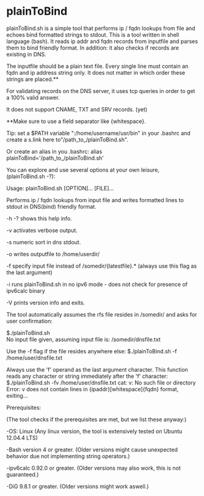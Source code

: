 plainToBind
===========

plainToBind.sh is a simple tool that performs ip / fqdn lookups from file and echoes bind formatted strings to stdout.
This is a tool written in shell language (bash). It reads ip addr and fqdn records from inputfile and parses them to bind friendly format. In addition: it also checks if records are existing in DNS.

The inputfile should be a plain text file. Every single line must contain an fqdn and ip address string only. It does not matter in which order these strings are placed.**

For validating records on the DNS server, it uses tcp queries in order to get a 100% valid answer.

It does not support CNAME, TXT and SRV records. (yet)

**Make sure to use a field separator like {whitespace}.

Tip: set a $PATH variable ":/home/username/usr/bin" in your .bashrc and create a s.link here to"/path_to_/plainToBind.sh".

Or create an alias in you .bashrc: alias plainToBind='/path_to_/plainToBind.sh'

 
You can explore and use several options at your own leisure, (plainToBind.sh -?):

Usage: plainToBind.sh [OPTION]... [FILE]...


Performs ip / fqdn lookups from input file and writes formatted lines to stdout in DNS(bind) friendly format.

 

  -h -?             shows this help info.

 

  -v                activates verbose output.

 

  -s                numeric sort in dns stdout.

 

  -o                writes outputfile to /home/userdir/

 

  -f                specify input file instead of /somedir/{latestfile}.* (always use this flag as the last argument)
 


  -i                runs plainToBind.sh in no ipv6 mode - does not check for presence of ipv6calc binary

 

  -V                prints version info and exits.

 
The tool automatically assumes the rfs file resides in /somedir/ and asks for user confirmation:

$./plainToBind.sh   
No input file given, assuming input file is: /somedir/dnsfile.txt

 
Use the -f flag if the file resides anywhere else:
$./plainToBind.sh -f /home/user/dnsfile.txt

 
Always use the 'f' operand as the last argument character. This function reads any character or string immediately after the 'f' character:
$./plainToBind.sh -fv /home/user/dnsfile.txt
cat: v: No such file or directory
Error: v does not contain lines in {ipaddr}[whitespace]{fqdn} format, exiting...

 
Prerequisites:

(The tool checks if the prerequisites are met, but we list these anyway:)

-OS: Linux (Any linux version, the tool is extensively tested on Ubuntu 12.04.4 LTS)

-Bash version 4 or greater. (Older versions might cause unexpected behavior due not implementing string operators.)

-ipv6calc 0.92.0 or greater. (Older versions may also work, this is not guaranteed.)

-DiG 9.8.1 or greater. (Older versions might work aswell.)
